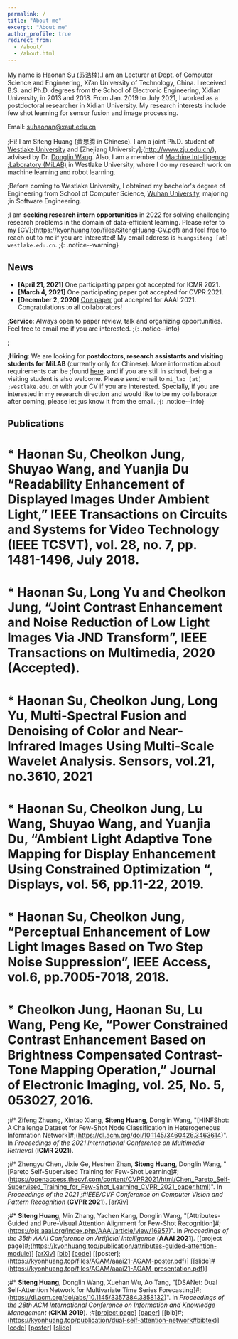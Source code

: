 ```yaml
---
permalink: /
title: "About me"
excerpt: "About me"
author_profile: true
redirect_from: 
  - /about/
  - /about.html
---
```


My name is Haonan Su (苏浩楠).I am an Lecturer at Dept. of Computer Science and Engineering, Xi’an University of Technology, China. I received B.S. and Ph.D. degrees from the School of Electronic Engineering, Xidian University, in 2013 and 2018. From Jan. 2019 to July 2021, I worked as a postdoctoral researcher in Xidian University. My research interests include few shot learning for sensor fusion and image processing.

Email: suhaonan@xaut.edu.cn

;Hi! I am Siteng Huang (黄思腾 in Chinese). I am a joint Ph.D. student of [Westlake University](https://www.westlake.edu.cn/) and [Zhejiang University];(http://www.zju.edu.cn/), advised by Dr. [Donglin Wang](https://en.westlake.edu.cn/about/faculty/201912/t20191206_2513.shtml). Also, I am a member of [Machine Intelligence ;Laboratory (MiLAB)](https://milab.westlake.edu.cn/) in Westlake University, where I do my research work on machine learning and robot learning. 

;Before coming to Westlake University, I obtained my bachelor's degree of Engineering from School of Computer Science, [Wuhan University](https://www.whu.edu.cn/), majoring ;in Software Engineering.

;I am **seeking research intern opportunities** in 2022 for solving challenging research problems in the domain of data-efficient learning. Please refer to my [CV];(https://kyonhuang.top/files/SitengHuang-CV.pdf) and feel free to reach out to me if you are interested! My email address is `huangsiteng [at] westlake.edu.cn`.
;{: .notice--warning}

## News

* **[April 21, 2021]** One participating paper got accepted for ICMR 2021.
* **[March 4, 2021]** One participating paper got accepted for CVPR 2021.
* **[December 2, 2020]** [One paper](https://kyonhuang.top/publication/attributes-guided-attention-module) got accepted for AAAI 2021. Congratulations to all collaborators!

;**Service**: Always open to paper review, talk and organizing opportunities. Feel free to email me if you are interested.
;{: .notice--info}

;<!-- Always open to research interns, cooperation and review opportunities. Feel free to reach out to me if you are interested. My email address is `huangsiteng [at] ;westlake.edu.cn`.
;{: .notice--info} -->

;**Hiring**: We are looking for **postdoctors, research assistants and visiting students for MiLAB** (currently only for Chinese). More information about requirements can be ;found [here](https://milab.westlake.edu.cn/contact.html), and if you are still in school, being a visiting student is also welcome. Please send email to `mi_lab [at] ;westlake.edu.cn` with your CV if you are interested. Specially, if you are interested in my research direction and would like to be my collaborator after coming, please let ;us know it from the email.
;{: .notice--info}

## Publications

# * **Haonan Su**, Cheolkon Jung, Shuyao Wang, and Yuanjia Du “Readability Enhancement of Displayed Images Under Ambient Light,” IEEE Transactions on Circuits and Systems for Video Technology (IEEE TCSVT), vol. 28, no. 7, pp. 1481-1496, July 2018.

# * **Haonan Su**, Long Yu and Cheolkon Jung, “Joint Contrast Enhancement and Noise Reduction of Low Light Images Via JND Transform”, IEEE Transactions on Multimedia, 2020 (Accepted).

# * **Haonan Su**, Cheolkon Jung, Long Yu, Multi-Spectral Fusion and Denoising of Color and Near-Infrared Images Using Multi-Scale Wavelet Analysis. Sensors, vol.21, no.3610, 2021

# * **Haonan Su**, Cheolkon Jung, Lu Wang, Shuyao Wang, and Yuanjia Du, “Ambient Light Adaptive Tone Mapping for Display Enhancement Using Constrained Optimization “, Displays, vol. 56, pp.11-22, 2019.

# * **Haonan Su**, Cheolkon Jung, “Perceptual Enhancement of Low Light Images Based on Two Step Noise Suppression”, IEEE Access, vol.6, pp.7005-7018, 2018.

# * Cheolkon Jung, **Haonan Su**, Lu Wang, Peng Ke, “Power Constrained Contrast Enhancement Based on Brightness Compensated Contrast-Tone Mapping Operation,” Journal of Electronic Imaging, vol. 25, No. 5, 053027, 2016.

;#* Zifeng Zhuang, Xintao Xiang, **Siteng Huang**, Donglin Wang, &quot;[HINFShot: A Challenge Dataset for Few-Shot Node Classification in Heterogeneous Information Network]#;(https://dl.acm.org/doi/10.1145/3460426.3463614)&quot;. In *Proceedings of the 2021 International Conference on Multimedia Retrieval* (**ICMR 2021**).

;#* Zhengyu Chen, Jixie Ge, Heshen Zhan, **Siteng Huang**, Donglin Wang, &quot;[Pareto Self-Supervised Training for Few-Shot Learning]#;(https://openaccess.thecvf.com/content/CVPR2021/html/Chen_Pareto_Self-Supervised_Training_for_Few-Shot_Learning_CVPR_2021_paper.html)&quot;. In *Proceedings of the 2021 ;#IEEE/CVF Conference on Computer Vision and Pattern Recognition* (**CVPR 2021**). [[arXiv](https://arxiv.org/abs/2104.07841)]

;#* **Siteng Huang**, Min Zhang, Yachen Kang, Donglin Wang, &quot;[Attributes-Guided and Pure-Visual Attention Alignment for Few-Shot Recognition]#;(https://ojs.aaai.org/index.php/AAAI/article/view/16957)&quot;. In *Proceedings of the 35th AAAI Conference on Artificial Intelligence* (**AAAI 2021**). [[project page]#;(https://kyonhuang.top/publication/attributes-guided-attention-module)] [[arXiv](https://arxiv.org/abs/2009.04724)] [[bib](https://kyonhuang.top/publication/attributes-;#guided-attention-module#bibtex)] [[code](https://github.com/bighuang624/AGAM)] [[poster];(https://kyonhuang.top/files/AGAM/aaai21-AGAM-poster.pdf)] [[slide]#(https://kyonhuang.top/files/AGAM/aaai21-AGAM-presentation.pdf)]

;#* **Siteng Huang**, Donglin Wang, Xuehan Wu, Ao Tang, &quot;[DSANet: Dual Self-Attention Network for Multivariate Time Series Forecasting]#;(https://dl.acm.org/doi/abs/10.1145/3357384.3358132)&quot;. In *Proceedings of the 28th ACM International Conference on Information and Knowledge Management* (**CIKM 2019**). ;#[[project page](https://kyonhuang.top/publication/dual-self-attention-network)] [[paper](https://kyonhuang.top/files/DSANet/Huang-DSANet.pdf)] [[bib]#;(https://kyonhuang.top/publication/dual-self-attention-network#bibtex)] [[code](https://github.com/bighuang624/DSANet)] [[poster](https://kyonhuang.top/files/DSANet/cikm19-;#DSANet-poster.pdf)] [[slide](https://kyonhuang.top/files/DSANet/cikm19-DSANet-presentation.pdf)]
